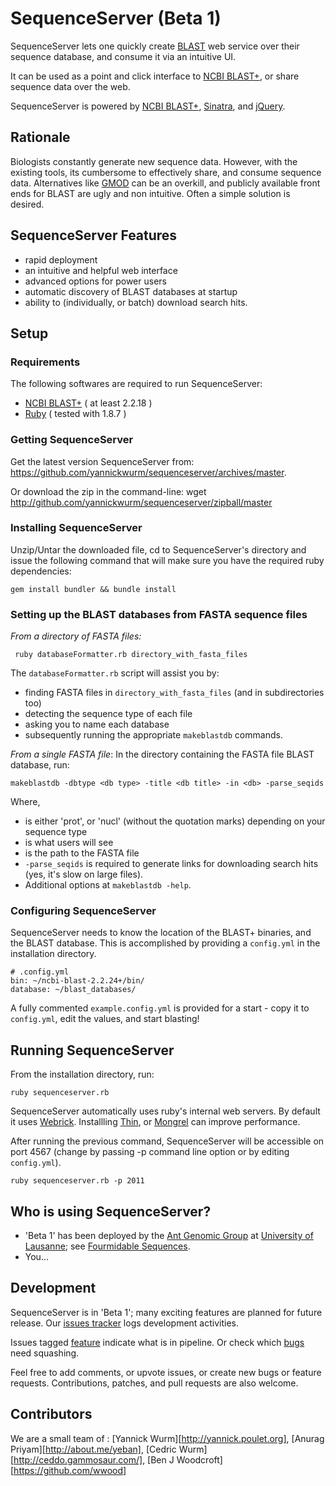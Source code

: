 # SequenceServer (Beta 1)

SequenceServer lets one quickly create [BLAST][1] web service over their
sequence database, and consume it via an intuitive UI.

It can be used as a point and click interface to [NCBI BLAST+][2], or share
sequence data over the web.

SequenceServer is powered by [NCBI BLAST+][2], [Sinatra][3], and [jQuery][4].

## Rationale

Biologists constantly generate new sequence data. However, with the existing
tools, its cumbersome to effectively share, and consume sequence data.
Alternatives like [GMOD][5] can be an overkill, and publicly available front
ends for BLAST are ugly and non intuitive. Often a simple solution is desired.

## SequenceServer Features

* rapid deployment
* an intuitive and helpful web interface
* advanced options for power users
* automatic discovery of BLAST databases at startup
* ability to (individually, or batch) download search hits.

## Setup

### Requirements

The following softwares are required to run SequenceServer:

* [NCBI BLAST+][2]  ( at least 2.2.18 )
* [Ruby][6]         ( tested with 1.8.7 )

### Getting SequenceServer

Get the latest version SequenceServer from: https://github.com/yannickwurm/sequenceserver/archives/master.

Or download the zip in the command-line:
    wget http://github.com/yannickwurm/sequenceserver/zipball/master
 

### Installing SequenceServer

Unzip/Untar the downloaded file, cd to SequenceServer's directory and issue the following command that will make sure you have the required ruby dependencies:

    gem install bundler && bundle install

### Setting up the BLAST databases from FASTA sequence files

*From a directory of FASTA files:*

     ruby databaseFormatter.rb directory_with_fasta_files

The `databaseFormatter.rb` script will assist you by:
 * finding FASTA files in `directory_with_fasta_files` (and in subdirectories too)
 * detecting the sequence type of each file
 * asking you to name each database
 * subsequently running the appropriate `makeblastdb` commands.


*From a single FASTA file*: In the directory containing the FASTA file BLAST database, run:
    
    makeblastdb -dbtype <db type> -title <db title> -in <db> -parse_seqids

Where,

* <db type> is either 'prot', or 'nucl' (without the quotation marks) depending on 
  your sequence type
* <db title> is what users will see
* <db> is the path to the FASTA file
* `-parse_seqids` is required to generate links for downloading search
  hits (yes, it's slow on large files).
* Additional options at `makeblastdb -help`.


### Configuring SequenceServer

SequenceServer needs to know the location of the BLAST+ binaries, and the
BLAST database. This is accomplished by providing a `config.yml` in the
installation directory.

    # .config.yml
    bin: ~/ncbi-blast-2.2.24+/bin/
    database: ~/blast_databases/

A fully commented `example.config.yml` is provided for a start - copy it to
`config.yml`, edit the values, and start blasting!

## Running SequenceServer

From the installation directory, run:

    ruby sequenceserver.rb

SequenceServer automatically uses ruby's internal web servers. By default it 
uses [Webrick][7]. Installling [Thin][8], or [Mongrel][9] can improve performance. 

After running the previous command, SequenceServer will be accessible on port
4567 (change by passing -p command line option or by editing `config.yml`).

    ruby sequenceserver.rb -p 2011

## Who is using SequenceServer?

* 'Beta 1' has been deployed by the [Ant Genomic Group][10] at [University of
Lausanne][11]; see [Fourmidable Sequences][12].
* You... 


## Development

SequenceServer is in 'Beta 1'; many exciting features are planned for future 
release. Our [issues tracker][13] logs development activities.

Issues tagged [feature][14] indicate what is in pipeline. Or check which [bugs][15] need squashing.

Feel free to add comments, or upvote issues, or create new bugs or feature requests. Contributions, patches, and pull requests are also welcome.

## Contributors

We are a small team of :
[Yannick Wurm][http://yannick.poulet.org], [Anurag Priyam][http://about.me/yeban], [Cedric Wurm][http://ceddo.gammosaur.com/], [Ben J Woodcroft][https://github.com/wwood]


[1]: http://blast.ncbi.nlm.nih.gov/Blast.cgi
[2]: http://blast.ncbi.nlm.nih.gov/Blast.cgi?CMD=Web&PAGE_TYPE=BlastDocs&DOC_TYPE=Download
[3]: http://www.sinatrarb.com/
[4]: http://jquery.com/
[5]: http://www.gmod.org
[6]: http://www.ruby-lang.org/en/
[7]: http://www.ruby-doc.org/stdlib/libdoc/webrick/rdoc/index.html
[8]: http://code.macournoyer.com/thin/
[9]: http://rubygems.org/gems/mongrel
[10]: http://fourmidable.unil.ch/
[11]: http://www.unil.ch/central
[12]: http://fourmidable-sequences.unil.ch:2011/
[13]: https://github.com/yannickwurm/sequenceserver/issues
[14]: https://github.com/yannickwurm/sequenceserver/issues?labels=feature
[15]: https://github.com/yannickwurm/sequenceserver/issues?labels=bug

